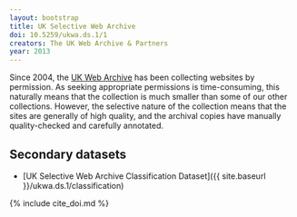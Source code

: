 ```yaml
---
layout: bootstrap
title: UK Selective Web Archive
doi: 10.5259/ukwa.ds.1/1
creators: The UK Web Archive & Partners
year: 2013
---
```


Since 2004, the [UK Web Archive](http://www.webarchive.org.uk/) has been collecting websites by permission. As seeking appropriate permissions is time-consuming, this naturally means that the collection is much smaller than some of our other collections. However, the selective nature of the collection means that the sites are generally of high quality, and the archival copies have manually quality-checked and carefully annotated.

Secondary datasets
------------------

* [UK Selective Web Archive Classification Dataset]({{ site.baseurl }}/ukwa.ds.1/classification)

{% include cite_doi.md %}
